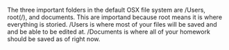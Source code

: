 The three important folders in the default OSX file system are /Users, root(/), and documents. This are importand because root means it is where everything is storied. /Users is where most of your files will be saved and and be able to be edited at. /Documents is where all of your homework should be saved as of right now.
